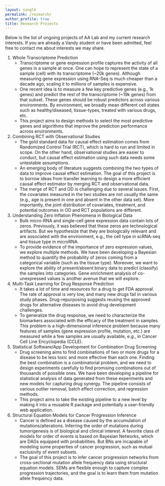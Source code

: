 ```yaml
---
layout: single 
permalink: /research/
author_profile: true
title: Research Projects
---
```

Below is the list of ongoing projects of AA Lab and my current research interests. If you are already a Vandy student or have been admitted, feel free to contact me about interests we may share.

1. Whole Transcriptome Prediction
	- Transcriptome or gene expression profile captures the activity of all genes in a sample at once. One can hope to represent the state of a sample (cell) with its transcriptome (~20k genes). Although measuring gene expression using RNA-Seq is much cheaper than a decade ago, scaling it to millions of samples is expensive.
	- One recent idea is to measure a few key predictive genes (e.g., 1k genes) and predict the rest of the transcriptome (~19k genes) from that subset. These genes should be robust predictors across various environments. By environment, we broadly mean different cell states such as healthy/diseased, tissue-types, treated with various drugs, etc.
	- This project aims to design methods to select the most predictive genes and algorithms that improve the prediction performance across environments.
2. Combining RCT with Observational Studies
	- The gold standard data for causal effect estimation comes from Randomized Control Trial (RCT), which is hard to run and limited in scope. On the other hand, observational studies are easier to conduct, but causal effect estimation using such data needs some untestable assumptions.
	- An emerging body of literature suggests combining the two types of data to improve causal effect estimation. The goal of this project is to borrow ideas from transfer learning to design a more efficient causal effect estimator by merging RCT and observational data.
	- The merge of RCT and OD is challenging due to several issues. First, the covariates measured in the two studies are not usually the same (e.g., age is present in one and absent in the other data set). More importantly, the joint distribution of covariates, treatment, and potential outcomes in OD and RCT populations are different.
3. Understanding Zero Inflation Phenomena in Biological Data
	- Bulk micro-RNA and single-cell gene expression data contain lots of zeros. Previously, it was believed that these zeros are technological artifacts. But we hypothesize that they are biologically relevant and are associated with the environment, e.g., the cell type in scRNA-seq and tissue type in microRNA.
	- To provide evidence of the importance of zero expression values, we explore multiple methods. We have been developing a Bayesian method to quantify the probability of zeros coming from a categorical
variable (such as the tissue type). Moreover, we want to explore the ability of present/absent binary data to predict (classify) the samples into categories. Gene enrichment analysis of co-unexpressed values is another avenue that we will explore.  
4. Multi-Task Learning for Drug Response Prediction
	- It takes a lot of time and resources for a drug to get FDA approval. The rate of approval is very low, and many new drugs fail in various study phases.  Drug-repurposing suggests reusing the approved drugs for alternative diseases to avoid drug development challenges.
	- To generalize the drug response, we need to characterize the biomarkers associated with the efficacy of the treatment in samples. This problem is a high-dimensional inference problem because many features of samples (gene expression profile, mutation, etc.) are measured while a few samples are usually available, e.g., in Cancer Cell Line Encyclopedia (CCLE).
5. Statistical Software/App Development for Combination Drug Screening
	- Drug screening aims to find combinations of two or more drugs for a disease to be less toxic and more effective than each one. Finding the best combination is a combinatorial problem, and we need to design experiments carefully to find promising combinations out of thousands of possible ones. We have been developing a pipeline for statistical analysis of data generated from these experiments and new models for capturing drug synergy. The pipeline consists of various outlier removal, batch effect correction, and regression methods.
	- This project aims to take the existing pipeline to a new level by making it into a reusable R package and potentially a user-friendly web application.
6. Structural Equation Models for Cancer Progression Inference 
	- Cancer is defined as a disease caused by the accumulation of mutations/alterations. Inferring the order of mutations during tumorigenesis is of biological and clinical interest. A favorite class of models for order of events is based on Bayesian Networks, which are DAGs equipped with probabilities. But BNs are incapable of modeling some properties of cancer progression, such as mutual exclusivity of event subsets.
	- The goal of this project is to infer cancer progression networks from cross-sectional mutation allele frequency data using structural equation models. SEMs are flexible enough to capture complex progression trajectories, and the goal is to learn them from mutation allele frequency data.

